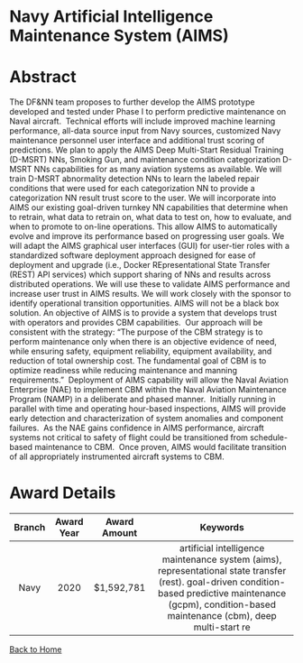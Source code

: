 
Navy Artificial Intelligence Maintenance System (AIMS)
======================================================

# Abstract


The DF&NN team proposes to further develop the AIMS prototype developed and tested under Phase I to perform predictive maintenance on Naval aircraft.  Technical efforts will include improved machine learning performance, all-data source input from Navy sources, customized Navy maintenance personnel user interface and additional trust scoring of predictions. We plan to apply the AIMS Deep Multi-Start Residual Training (D-MSRT) NNs, Smoking Gun, and maintenance condition categorization D-MSRT NNs capabilities for as many aviation systems as available. We will train D-MSRT abnormality detection NNs to learn the labeled repair conditions that were used for each categorization NN to provide a categorization NN result trust score to the user. We will incorporate into AIMS our existing goal-driven turnkey NN capabilities that determine when to retrain, what data to retrain on, what data to test on, how to evaluate, and when to promote to on-line operations. This allow AIMS to automatically evolve and improve its performance based on progressing user goals. We will adapt the AIMS graphical user interfaces (GUI) for user-tier roles with a standardized software deployment approach designed for ease of deployment and upgrade (i.e., Docker REpresentational State Transfer (REST) API services) which support sharing of NNs and results across distributed operations. We will use these to validate AIMS performance and increase user trust in AIMS results. We will work closely with the sponsor to identify operational transition opportunities. AIMS will not be a black box solution. An objective of AIMS is to provide a system that develops trust with operators and provides CBM capabilities.  Our approach will be consistent with the strategy: “The purpose of the CBM strategy is to perform maintenance only when there is an objective evidence of need, while ensuring safety, equipment reliability, equipment availability, and reduction of total ownership cost. The fundamental goal of CBM is to optimize readiness while reducing maintenance and manning requirements.”  Deployment of AIMS capability will allow the Naval Aviation Enterprise (NAE) to implement CBM within the Naval Aviation Maintenance Program (NAMP) in a deliberate and phased manner.  Initially running in parallel with time and operating hour-based inspections, AIMS will provide early detection and characterization of system anomalies and component failures.  As the NAE gains confidence in AIMS performance, aircraft systems not critical to safety of flight could be transitioned from schedule-based maintenance to CBM.  Once proven, AIMS would facilitate transition of all appropriately instrumented aircraft systems to CBM.  

# Award Details

|Branch|Award Year|Award Amount|Keywords|
| :---: | :---: | :---: | :---: |
|Navy|2020|$1,592,781|artificial intelligence maintenance system (aims), representational state transfer (rest). goal-driven condition-based predictive maintenance (gcpm), condition-based maintenance (cbm), deep multi-start re|
  
  


[Back to Home](https://github.com/chrischow/dod_sbir_awards/JH/#2100)